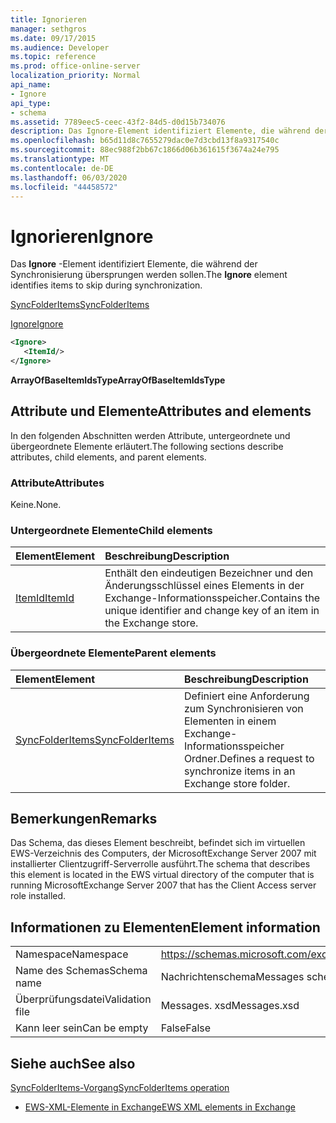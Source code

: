 ```yaml
---
title: Ignorieren
manager: sethgros
ms.date: 09/17/2015
ms.audience: Developer
ms.topic: reference
ms.prod: office-online-server
localization_priority: Normal
api_name:
- Ignore
api_type:
- schema
ms.assetid: 7789eec5-ceec-43f2-84d5-d0d15b734076
description: Das Ignore-Element identifiziert Elemente, die während der Synchronisierung übersprungen werden sollen.
ms.openlocfilehash: b65d11d8c7655279dac0e7d3cbd13f8a9317540c
ms.sourcegitcommit: 88ec988f2bb67c1866d06b361615f3674a24e795
ms.translationtype: MT
ms.contentlocale: de-DE
ms.lasthandoff: 06/03/2020
ms.locfileid: "44458572"
---
```

# <a name="ignore"></a><span data-ttu-id="fab0d-103">Ignorieren</span><span class="sxs-lookup"><span data-stu-id="fab0d-103">Ignore</span></span>

<span data-ttu-id="fab0d-104">Das **Ignore** -Element identifiziert Elemente, die während der Synchronisierung übersprungen werden sollen.</span><span class="sxs-lookup"><span data-stu-id="fab0d-104">The **Ignore** element identifies items to skip during synchronization.</span></span> 
  
[<span data-ttu-id="fab0d-105">SyncFolderItems</span><span class="sxs-lookup"><span data-stu-id="fab0d-105">SyncFolderItems</span></span>](syncfolderitems.md)
  
[<span data-ttu-id="fab0d-106">Ignore</span><span class="sxs-lookup"><span data-stu-id="fab0d-106">Ignore</span></span>](ignore.md)
  
```xml
<Ignore>
   <ItemId/>
</Ignore>
```

 <span data-ttu-id="fab0d-107">**ArrayOfBaseItemIdsType**</span><span class="sxs-lookup"><span data-stu-id="fab0d-107">**ArrayOfBaseItemIdsType**</span></span>
## <a name="attributes-and-elements"></a><span data-ttu-id="fab0d-108">Attribute und Elemente</span><span class="sxs-lookup"><span data-stu-id="fab0d-108">Attributes and elements</span></span>

<span data-ttu-id="fab0d-109">In den folgenden Abschnitten werden Attribute, untergeordnete und übergeordnete Elemente erläutert.</span><span class="sxs-lookup"><span data-stu-id="fab0d-109">The following sections describe attributes, child elements, and parent elements.</span></span>
  
### <a name="attributes"></a><span data-ttu-id="fab0d-110">Attribute</span><span class="sxs-lookup"><span data-stu-id="fab0d-110">Attributes</span></span>

<span data-ttu-id="fab0d-111">Keine.</span><span class="sxs-lookup"><span data-stu-id="fab0d-111">None.</span></span>
  
### <a name="child-elements"></a><span data-ttu-id="fab0d-112">Untergeordnete Elemente</span><span class="sxs-lookup"><span data-stu-id="fab0d-112">Child elements</span></span>

|<span data-ttu-id="fab0d-113">**Element**</span><span class="sxs-lookup"><span data-stu-id="fab0d-113">**Element**</span></span>|<span data-ttu-id="fab0d-114">**Beschreibung**</span><span class="sxs-lookup"><span data-stu-id="fab0d-114">**Description**</span></span>|
|:-----|:-----|
|[<span data-ttu-id="fab0d-115">ItemId</span><span class="sxs-lookup"><span data-stu-id="fab0d-115">ItemId</span></span>](itemid.md) <br/> |<span data-ttu-id="fab0d-116">Enthält den eindeutigen Bezeichner und den Änderungsschlüssel eines Elements in der Exchange-Informationsspeicher.</span><span class="sxs-lookup"><span data-stu-id="fab0d-116">Contains the unique identifier and change key of an item in the Exchange store.</span></span>  <br/> |
   
### <a name="parent-elements"></a><span data-ttu-id="fab0d-117">Übergeordnete Elemente</span><span class="sxs-lookup"><span data-stu-id="fab0d-117">Parent elements</span></span>

|<span data-ttu-id="fab0d-118">**Element**</span><span class="sxs-lookup"><span data-stu-id="fab0d-118">**Element**</span></span>|<span data-ttu-id="fab0d-119">**Beschreibung**</span><span class="sxs-lookup"><span data-stu-id="fab0d-119">**Description**</span></span>|
|:-----|:-----|
|[<span data-ttu-id="fab0d-120">SyncFolderItems</span><span class="sxs-lookup"><span data-stu-id="fab0d-120">SyncFolderItems</span></span>](syncfolderitems.md) <br/> |<span data-ttu-id="fab0d-121">Definiert eine Anforderung zum Synchronisieren von Elementen in einem Exchange-Informationsspeicher Ordner.</span><span class="sxs-lookup"><span data-stu-id="fab0d-121">Defines a request to synchronize items in an Exchange store folder.</span></span>  <br/> |
   
## <a name="remarks"></a><span data-ttu-id="fab0d-122">Bemerkungen</span><span class="sxs-lookup"><span data-stu-id="fab0d-122">Remarks</span></span>

<span data-ttu-id="fab0d-123">Das Schema, das dieses Element beschreibt, befindet sich im virtuellen EWS-Verzeichnis des Computers, der MicrosoftExchange Server 2007 mit installierter Clientzugriff-Serverrolle ausführt.</span><span class="sxs-lookup"><span data-stu-id="fab0d-123">The schema that describes this element is located in the EWS virtual directory of the computer that is running MicrosoftExchange Server 2007 that has the Client Access server role installed.</span></span>
  
## <a name="element-information"></a><span data-ttu-id="fab0d-124">Informationen zu Elementen</span><span class="sxs-lookup"><span data-stu-id="fab0d-124">Element information</span></span>

|||
|:-----|:-----|
|<span data-ttu-id="fab0d-125">Namespace</span><span class="sxs-lookup"><span data-stu-id="fab0d-125">Namespace</span></span>  <br/> |https://schemas.microsoft.com/exchange/services/2006/messages  <br/> |
|<span data-ttu-id="fab0d-126">Name des Schemas</span><span class="sxs-lookup"><span data-stu-id="fab0d-126">Schema name</span></span>  <br/> |<span data-ttu-id="fab0d-127">Nachrichtenschema</span><span class="sxs-lookup"><span data-stu-id="fab0d-127">Messages schema</span></span>  <br/> |
|<span data-ttu-id="fab0d-128">Überprüfungsdatei</span><span class="sxs-lookup"><span data-stu-id="fab0d-128">Validation file</span></span>  <br/> |<span data-ttu-id="fab0d-129">Messages. xsd</span><span class="sxs-lookup"><span data-stu-id="fab0d-129">Messages.xsd</span></span>  <br/> |
|<span data-ttu-id="fab0d-130">Kann leer sein</span><span class="sxs-lookup"><span data-stu-id="fab0d-130">Can be empty</span></span>  <br/> |<span data-ttu-id="fab0d-131">False</span><span class="sxs-lookup"><span data-stu-id="fab0d-131">False</span></span>  <br/> |
   
## <a name="see-also"></a><span data-ttu-id="fab0d-132">Siehe auch</span><span class="sxs-lookup"><span data-stu-id="fab0d-132">See also</span></span>



[<span data-ttu-id="fab0d-133">SyncFolderItems-Vorgang</span><span class="sxs-lookup"><span data-stu-id="fab0d-133">SyncFolderItems operation</span></span>](syncfolderitems-operation.md)


- [<span data-ttu-id="fab0d-134">EWS-XML-Elemente in Exchange</span><span class="sxs-lookup"><span data-stu-id="fab0d-134">EWS XML elements in Exchange</span></span>](ews-xml-elements-in-exchange.md)

